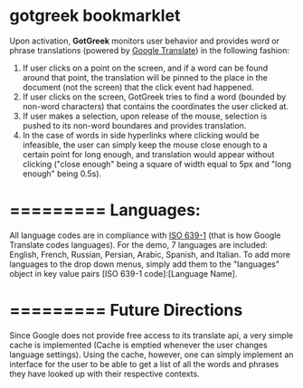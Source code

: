 gotgreek bookmarklet
=========
Upon activation, __GotGreek__ monitors user behavior and provides word or phrase translations (powered by <a href="https://developers.google.com/translate/">Google Translate</a>) in the following fashion:

1. If user clicks on a point on the screen, and if a word can be found around that point, the translation will be pinned to the place in the document (not the screen) that the click event had happened.
2. If user clicks on the screen, GotGreek tries to find a word (bounded by non-word characters) that contains the coordinates the user clicked at.
3. If user makes a selection, upon release of the mouse, selection is pushed to its non-word boundares and provides translation.
4. In the case of words in side hyperlinks where clicking would be infeasible, the user can simply keep the mouse close enough to a certain point for long enough, and translation would appear without clicking ("close enough" being a square of width equal to 5px and "long enough" being 0.5s).

=========
Languages:
=========
All language codes are in compliance with <a href="http://en.wikipedia.org/wiki/List_of_ISO_639-1_codes">ISO 639-1</a>
(that is how Google Translate codes languages). For the demo, 7 languages are included: English, French, Russian, Persian, Arabic, Spanish, and Italian.
To add more languages to the drop down menus, simply add them to the "languages" object in key value pairs [ISO 639-1 code]:[Language Name].


=========
Future Directions
=========
Since Google does not provide free access to its translate api, a very simple cache is implemented (Cache is emptied whenever the user changes language settings).
Using the cache, however, one can simply implement an interface for the user to be able to get a list of all the words and phrases they have looked up with their respective contexts.


